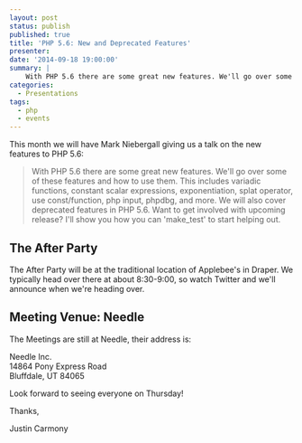 ```yaml
---
layout: post
status: publish
published: true
title: 'PHP 5.6: New and Deprecated Features'
presenter:
date: '2014-09-18 19:00:00'
summary: |
    With PHP 5.6 there are some great new features. We'll go over some of these features and how to use them. This includes variadic functions, constant scalar expressions, exponentiation, splat operator, use const/function, php input, phpdbg, and more. We will also cover deprecated features in PHP 5.6. Want to get involved with upcoming release? I'll show you how you can 'make_test' to start helping out.
categories:
  - Presentations
tags:
  - php
  - events
---
```

This month we will have Mark Niebergall giving us a talk on the new features to PHP 5.6:

> With PHP 5.6 there are some great new features. We'll go over 
> some of these features and how to use them. This includes variadic 
> functions, constant scalar expressions, exponentiation, splat 
> operator, use const/function, php input, phpdbg, and more. We will 
> also cover deprecated features in PHP 5.6. Want to get involved with 
> upcoming release? I'll show you how you can 'make_test' to start 
> helping out.

## The After Party

The After Party will be at the traditional location of Applebee's in Draper. We typically head over there at about
8:30-9:00, so watch Twitter and we'll announce when we're heading over.

## Meeting Venue: Needle

The Meetings are still at Needle, their address is:

Needle Inc.<br/>
14864 Pony Express Road<br/>
Bluffdale, UT 84065

Look forward to seeing everyone on Thursday!

Thanks,

Justin Carmony
